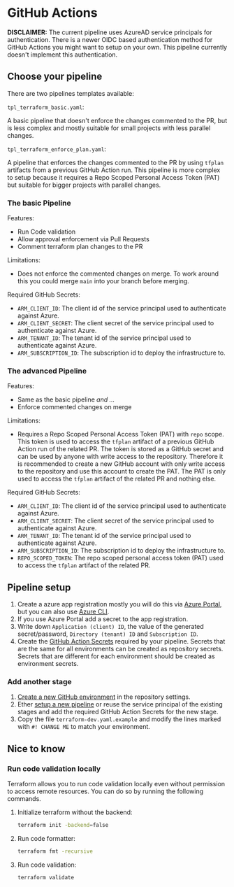 # GitHub Actions

**DISCLAIMER:** The current pipeline uses AzureAD service principals for authentication. There is a newer OIDC based authentication method for GitHub Actions you might want to setup on your own. This pipeline currently doesn't implement this authentication.

## Choose your pipeline

There are two pipelines templates available:

`tpl_terraform_basic.yaml`:

A basic pipeline that doesn't enforce the changes commented to the PR, but is less complex and mostly suitable for small projects with less parallel changes.

`tpl_terraform_enforce_plan.yaml`:

A pipeline that enforces the changes commented to the PR by using `tfplan` artifacts from a previous GitHub Action run. This pipeline is more complex to setup because it requires a Repo Scoped Personal Access Token (PAT) but suitable for bigger projects with parallel changes.

### The basic Pipeline

Features:

- Run Code validation
- Allow approval enforcement via Pull Requests
- Comment terraform plan changes to the PR

Limitations:

- Does not enforce the commented changes on merge. To work around this you could merge `main` into your branch before merging.

Required GitHub Secrets:

- `ARM_CLIENT_ID`: The client id of the service principal used to authenticate against Azure.
- `ARM_CLIENT_SECRET`: The client secret of the service principal used to authenticate against Azure.
- `ARM_TENANT_ID`: The tenant id of the service principal used to authenticate against Azure.
- `ARM_SUBSCRIPTION_ID`: The subscription id to deploy the infrastructure to.

### The advanced Pipeline

Features:

- Same as the basic pipeline _and ..._
- Enforce commented changes on merge

Limitations:

- Requires a Repo Scoped Personal Access Token (PAT) with `repo` scope. This token is used to access the `tfplan` artifact of a previous GitHub Action run of the related PR. The token is stored as a GitHub secret and can be used by anyone with write access to the repository. Therefore it is recommended to create a new GitHub account with only write access to the repository and use this account to create the PAT. The PAT is only used to access the `tfplan` artifact of the related PR and nothing else.

Required GitHub Secrets:

- `ARM_CLIENT_ID`: The client id of the service principal used to authenticate against Azure.
- `ARM_CLIENT_SECRET`: The client secret of the service principal used to authenticate against Azure.
- `ARM_TENANT_ID`: The tenant id of the service principal used to authenticate against Azure.
- `ARM_SUBSCRIPTION_ID`: The subscription id to deploy the infrastructure to.
- `REPO_SCOPED_TOKEN`: The repo scoped personal access token (PAT) used to access the `tfplan` artifact of the related PR.

## Pipeline setup

1. Create a azure app registration mostly you will do this via [Azure Portal](https://portal.azure.com/#home), but you can also use [Azure CLI](https://learn.microsoft.com/en-us/cli/azure/ad/sp?view=azure-cli-latest#az-ad-sp-create-for-rbac).
2. If you use Azure Portal add a secret to the app registration.
3. Write down `Application (client) ID`, the value of the generated secret/password, `Directory (tenant) ID` and `Subscription ID`.
4. Create the [GitHub Action Secrets](https://docs.github.com/de/actions/security-guides/encrypted-secrets#creating-encrypted-secrets-for-a-repository) required by your pipeline. Secrets that are the same for all environments can be created as repository secrets. Secrets that are different for each environment should be created as environment secrets.

### Add another stage

1. [Create a new GitHub environment](https://docs.github.com/en/actions/deployment/targeting-different-environments/using-environments-for-deployment#creating-an-environment) in the repository settings.
2. Ether [setup a new pipeline](#pipeline-setup) or reuse the service principal of the existing stages and add the required GitHub Action Secrets for the new stage.
3. Copy the file `terraform-dev.yaml.example` and modify the lines marked with `#! CHANGE ME` to match your environment.

## Nice to know

### Run code validation locally

Terraform allows you to run code validation locally even without permission to access remote resources. You can do so by running the following commands.

1. Initialize terraform without the backend:

   ```bash
   terraform init -backend=false
   ```

2. Run code formatter:

   ```bash
   terraform fmt -recursive
   ```

3. Run code validation:

   ```bash
   terraform validate
   ```
